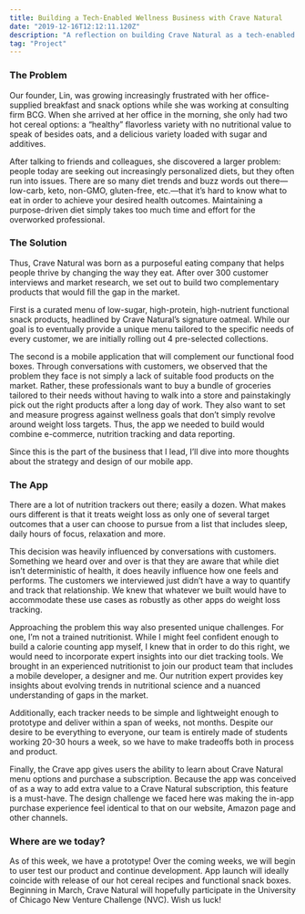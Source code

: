 ```yaml
---
title: Building a Tech-Enabled Wellness Business with Crave Natural
date: "2019-12-16T12:12:11.120Z"
description: "A reflection on building Crave Natural as a tech-enabled functional wellness company, 5 months in."
tag: "Project"
---
```


<h3>The Problem</h3>

Our founder, Lin, was growing increasingly frustrated with her office-supplied breakfast and snack options while she was working at consulting firm BCG. When she arrived at her office in the morning, she only had two hot cereal options: a “healthy” flavorless variety with no nutritional value to speak of besides oats, and a delicious variety loaded with sugar and additives.

After talking to friends and colleagues, she discovered a larger problem: people today are seeking out increasingly personalized diets, but they often run into issues. There are so many diet trends and buzz words out there—low-carb, keto, non-GMO, gluten-free, etc.—that it’s hard to know what to eat in order to achieve your desired health outcomes. Maintaining a purpose-driven diet simply takes too much time and effort for the overworked professional.

<h3>The Solution</h3>

Thus, Crave Natural was born as a purposeful eating company that helps people thrive by changing the way they eat. After over 300 customer interviews and market research, we set out to build two complementary products that would fill the gap in the market.

First is a curated menu of low-sugar, high-protein, high-nutrient functional snack products, headlined by Crave Natural’s signature oatmeal. While our goal is to eventually provide a unique menu tailored to the specific needs of every customer, we are initially rolling out 4 pre-selected collections.

The second is a mobile application that will complement our functional food boxes. Through conversations with customers, we observed that the problem they face is not simply a lack of suitable food products on the market. Rather, these professionals want to buy a bundle of groceries tailored to their needs without having to walk into a store and painstakingly pick out the right products after a long day of work. They also want to set and measure progress against wellness goals that don’t simply revolve around weight loss targets. Thus, the app we needed to build would combine e-commerce, nutrition tracking and data reporting.

Since this is the part of the business that I lead, I’ll dive into more thoughts about the strategy and design of our mobile app.

<h3>The App</h3>

There are a lot of nutrition trackers out there; easily a dozen. What makes ours different is that it treats weight loss as only one of several target outcomes that a user can choose to pursue from a list that includes sleep, daily hours of focus, relaxation and more.

This decision was heavily influenced by conversations with customers. Something we heard over and over is that they are aware that while diet isn’t deterministic of health, it does heavily influence how one feels and performs. The customers we interviewed just didn’t have a way to quantify and track that relationship. We knew that whatever we built would have to accommodate these use cases as robustly as other apps do weight loss tracking.

Approaching the problem this way also presented unique challenges. For one, I’m not a trained nutritionist. While I might feel confident enough to build a calorie counting app myself, I knew that in order to do this right, we would need to incorporate expert insights into our diet tracking tools. We brought in an experienced nutritionist to join our product team that includes a mobile developer, a designer and me. Our nutrition expert provides key insights about evolving trends in nutritional science and a nuanced understanding of gaps in the market.

Additionally, each tracker needs to be simple and lightweight enough to prototype and deliver within a span of weeks, not months. Despite our desire to be everything to everyone, our team is entirely made of students working 20-30 hours a week, so we have to make tradeoffs both in process and product.

Finally, the Crave app gives users the ability to learn about Crave Natural menu options and purchase a subscription. Because the app was conceived of as a way to add extra value to a Crave Natural subscription, this feature is a must-have. The design challenge we faced here was making the in-app purchase experience feel identical to that on our website, Amazon page and other channels.

<h3>Where are we today?</h3>

As of this week, we have a prototype! Over the coming weeks, we will begin to user test our product and continue development. App launch will ideally coincide with release of our hot cereal recipes and functional snack boxes. Beginning in March, Crave Natural will hopefully participate in the University of Chicago New Venture Challenge (NVC). Wish us luck!

